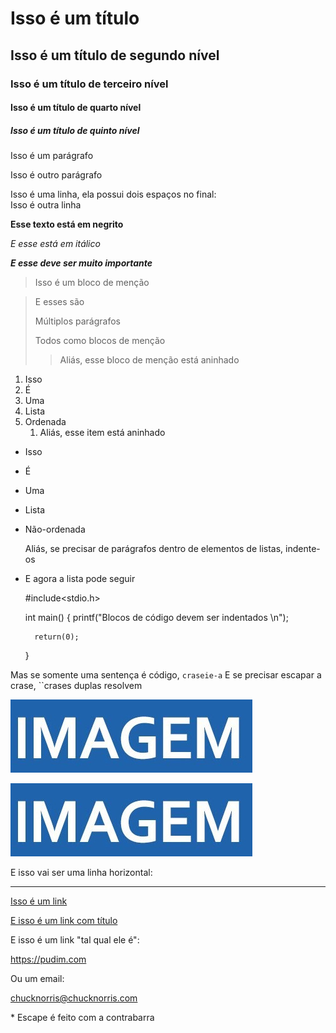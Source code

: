 # Isso é um título
## Isso é um título de segundo nível
### Isso é um título de terceiro nível
#### Isso é um título de quarto nível
##### Isso é um título de quinto nível

Isso é um parágrafo

Isso é outro parágrafo

Isso é uma linha, ela possui dois espaços no final:     
Isso é outra linha

**Esse texto está em negrito**

*E esse está em itálico*

***E esse deve ser muito importante***

> Isso é um bloco de menção

> E esses são
>
> Múltiplos parágrafos
>
> Todos como blocos de menção
>
>> Aliás, esse bloco de menção está aninhado

1. Isso
2. É
3. Uma
4. Lista
5. Ordenada
	1. Aliás, esse item está aninhado

- Isso
- É
- Uma
- Lista
- Não-ordenada

	Aliás, se precisar de parágrafos dentro de elementos de listas, indente-os

- E agora a lista pode seguir

	#include<stdio.h>

	int main() {
		printf("Blocos de código devem ser indentados \n");

		return(0);
	}

Mas se somente uma sentença é código, `craseie-a`
E se precisar escapar a crase, ``crases duplas resolvem

![Isso é uma imagem](share/image.jpg)

![Isso é uma imagem com título](share/image.jpg "Legal, não é?")

E isso vai ser uma linha horizontal:

---

[Isso é um link](https://pudim.com)

[E isso é um link com título](https://pudim.com "O site mais delicioso da internet")

E isso é um link "tal qual ele é":

<https://pudim.com>

Ou um email:

<chucknorris@chucknorris.com>

\* Escape é feito com a contrabarra
